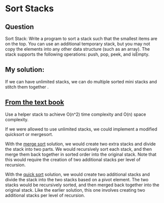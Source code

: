 # Sort Stacks

## Question
Sort Stack: Write a program to sort a stack such that the smallest items are on the top. You can use
an additional temporary stack, but you may not copy the elements into any other data structure
(such as an array). The stack supports the following operations: push, pop, peek, and isEmpty.


## My solution:
If we can have unlimited stacks, we can do multiple sorted mini stacks and stitch them together .


## [From the text book](./sortStack.h)
Use a helper stack to achieve O(n^2) time complexity and O(n) space complexity.

If we were allowed to use unlimited stacks, we could implement a modified quicksort or mergesort.

With the [merge sort](./mergeSort.h) solution, we would create two extra stacks and divide the stack into two parts. We would recursively sort each stack, and then merge them back together in sorted order into the original stack. Note that this would require the creation of two additional stacks per level of recursion.

With the [quick sort](./quickSort.h) solution, we would create two additional stacks and divide the stack into the two stacks based on a pivot element. The two stacks would be recursively sorted, and then merged back together into the original stack. Like the earlier solution, this one involves creating two additional stacks per level of recursion.
